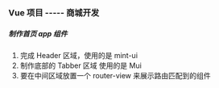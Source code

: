 ### Vue 项目 ----- 商城开发

##### 制作首页 app 组件
1. 完成 Header 区域，使用的是  mint-ui 
2. 制作底部的 Tabber 区域  使用的是 Mui
3. 要在中间区域放置一个 router-view 来展示路由匹配到的组件

